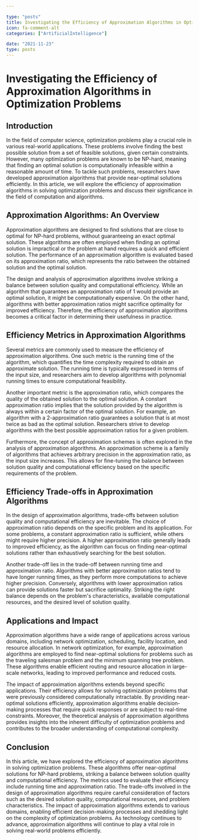 ```yaml
---

type: "posts"
title: Investigating the Efficiency of Approximation Algorithms in Optimization Problems
icon: fa-comment-alt
categories: ["ArtificialIntelligence"]

date: "2021-11-23"
type: posts
---
```





# Investigating the Efficiency of Approximation Algorithms in Optimization Problems

## Introduction

In the field of computer science, optimization problems play a crucial role in various real-world applications. These problems involve finding the best possible solution from a set of feasible solutions, given certain constraints. However, many optimization problems are known to be NP-hard, meaning that finding an optimal solution is computationally infeasible within a reasonable amount of time. To tackle such problems, researchers have developed approximation algorithms that provide near-optimal solutions efficiently. In this article, we will explore the efficiency of approximation algorithms in solving optimization problems and discuss their significance in the field of computation and algorithms.

## Approximation Algorithms: An Overview

Approximation algorithms are designed to find solutions that are close to optimal for NP-hard problems, without guaranteeing an exact optimal solution. These algorithms are often employed when finding an optimal solution is impractical or the problem at hand requires a quick and efficient solution. The performance of an approximation algorithm is evaluated based on its approximation ratio, which represents the ratio between the obtained solution and the optimal solution.

The design and analysis of approximation algorithms involve striking a balance between solution quality and computational efficiency. While an algorithm that guarantees an approximation ratio of 1 would provide an optimal solution, it might be computationally expensive. On the other hand, algorithms with better approximation ratios might sacrifice optimality for improved efficiency. Therefore, the efficiency of approximation algorithms becomes a critical factor in determining their usefulness in practice.

## Efficiency Metrics in Approximation Algorithms

Several metrics are commonly used to measure the efficiency of approximation algorithms. One such metric is the running time of the algorithm, which quantifies the time complexity required to obtain an approximate solution. The running time is typically expressed in terms of the input size, and researchers aim to develop algorithms with polynomial running times to ensure computational feasibility.

Another important metric is the approximation ratio, which compares the quality of the obtained solution to the optimal solution. A constant approximation ratio implies that the solution provided by the algorithm is always within a certain factor of the optimal solution. For example, an algorithm with a 2-approximation ratio guarantees a solution that is at most twice as bad as the optimal solution. Researchers strive to develop algorithms with the best possible approximation ratios for a given problem.

Furthermore, the concept of approximation schemes is often explored in the analysis of approximation algorithms. An approximation scheme is a family of algorithms that achieves arbitrary precision in the approximation ratio, as the input size increases. This allows for fine-tuning the balance between solution quality and computational efficiency based on the specific requirements of the problem.

## Efficiency Trade-offs in Approximation Algorithms

In the design of approximation algorithms, trade-offs between solution quality and computational efficiency are inevitable. The choice of approximation ratio depends on the specific problem and its application. For some problems, a constant approximation ratio is sufficient, while others might require higher precision. A higher approximation ratio generally leads to improved efficiency, as the algorithm can focus on finding near-optimal solutions rather than exhaustively searching for the best solution.

Another trade-off lies in the trade-off between running time and approximation ratio. Algorithms with better approximation ratios tend to have longer running times, as they perform more computations to achieve higher precision. Conversely, algorithms with lower approximation ratios can provide solutions faster but sacrifice optimality. Striking the right balance depends on the problem's characteristics, available computational resources, and the desired level of solution quality.

## Applications and Impact

Approximation algorithms have a wide range of applications across various domains, including network optimization, scheduling, facility location, and resource allocation. In network optimization, for example, approximation algorithms are employed to find near-optimal solutions for problems such as the traveling salesman problem and the minimum spanning tree problem. These algorithms enable efficient routing and resource allocation in large-scale networks, leading to improved performance and reduced costs.

The impact of approximation algorithms extends beyond specific applications. Their efficiency allows for solving optimization problems that were previously considered computationally intractable. By providing near-optimal solutions efficiently, approximation algorithms enable decision-making processes that require quick responses or are subject to real-time constraints. Moreover, the theoretical analysis of approximation algorithms provides insights into the inherent difficulty of optimization problems and contributes to the broader understanding of computational complexity.

## Conclusion

In this article, we have explored the efficiency of approximation algorithms in solving optimization problems. These algorithms offer near-optimal solutions for NP-hard problems, striking a balance between solution quality and computational efficiency. The metrics used to evaluate their efficiency include running time and approximation ratio. The trade-offs involved in the design of approximation algorithms require careful consideration of factors such as the desired solution quality, computational resources, and problem characteristics. The impact of approximation algorithms extends to various domains, enabling efficient decision-making processes and shedding light on the complexity of optimization problems. As technology continues to advance, approximation algorithms will continue to play a vital role in solving real-world problems efficiently.